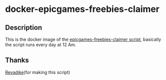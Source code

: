 # docker-epicgames-freebies-claimer

## Description

This is the docker image of the [epicgames-freebies-claimer script](https://github.com/Revadike/epicgames-freebies-claimer), basically the script runs every day at 12 Am.

## Thanks

[Revadike](https://github.com/Revadike)(for making this script)